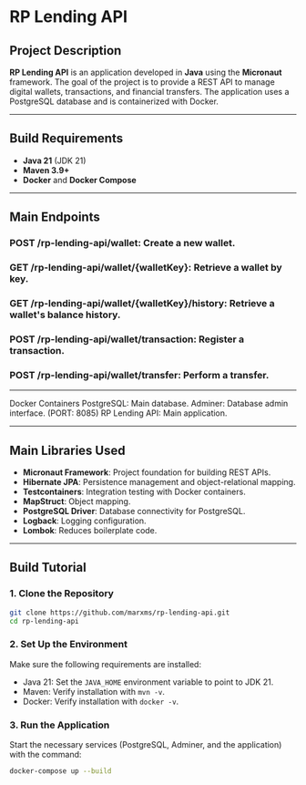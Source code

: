 # RP Lending API

## Project Description
**RP Lending API** is an application developed in **Java** using the **Micronaut** framework. The goal of the project is to provide a REST API to manage digital wallets, transactions, and financial transfers. The application uses a PostgreSQL database and is containerized with Docker.

---

## Build Requirements
- **Java 21** (JDK 21)
- **Maven 3.9+**
- **Docker** and **Docker Compose**

---

## Main Endpoints
### POST /rp-lending-api/wallet: Create a new wallet.
### GET /rp-lending-api/wallet/{walletKey}: Retrieve a wallet by key.
### GET /rp-lending-api/wallet/{walletKey}/history: Retrieve a wallet's balance history.
### POST /rp-lending-api/wallet/transaction: Register a transaction.
### POST /rp-lending-api/wallet/transfer: Perform a transfer.
<hr></hr>
Docker Containers  
PostgreSQL: Main database.  
Adminer: Database admin interface. (PORT: 8085)  
RP Lending API: Main application.  
<hr></hr>

## Main Libraries Used
- **Micronaut Framework**: Project foundation for building REST APIs.
- **Hibernate JPA**: Persistence management and object-relational mapping.
- **Testcontainers**: Integration testing with Docker containers.
- **MapStruct**: Object mapping.
- **PostgreSQL Driver**: Database connectivity for PostgreSQL.
- **Logback**: Logging configuration.
- **Lombok**: Reduces boilerplate code.

---

## Build Tutorial

### 1. Clone the Repository
```bash
git clone https://github.com/marxms/rp-lending-api.git
cd rp-lending-api
```

### 2. Set Up the Environment
Make sure the following requirements are installed:

- Java 21: Set the `JAVA_HOME` environment variable to point to JDK 21.
- Maven: Verify installation with `mvn -v`.
- Docker: Verify installation with `docker -v`.

### 3. Run the Application
Start the necessary services (PostgreSQL, Adminer, and the application) with the command:

```bash
docker-compose up --build
```

